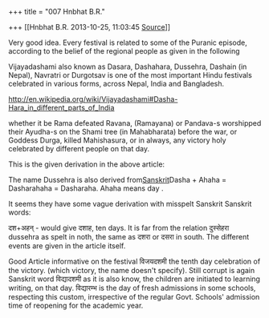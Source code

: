 +++
title = "007 Hnbhat B.R."

+++
[[Hnbhat B.R.	2013-10-25, 11:03:45 [Source](https://groups.google.com/g/samskrita/c/LQOrUx0j-lg)]]



Very good idea. Every festival is related to some of the Puranic episode, according to the belief of the regional people as given in the following

  

Vijayadashami also known as Dasara, Dashahara, Dussehra, Dashain (in Nepal), Navratri or Durgotsav is one of the most important Hindu festivals celebrated in various forms, across Nepal, India and Bangladesh.  

  

<http://en.wikipedia.org/wiki/Vijayadashami#Dasha-Hara_in_different_parts_of_India>  

  

whether it be Rama defeated Ravana, (Ramayana) or Pandava-s worshipped their Ayudha-s on the Shami tree (in Mahabharata) before the war, or Goddess Durga, killed Mahishasura, or in always, any victory holy celebrated by different people on that day.

  

This is the given derivation in the above article:

  

The name Dussehra is also derived from[Sanskrit](http://en.wikipedia.org/wiki/Sanskrit "Sanskrit")Dasha + Ahaha = Dasharahaha = Dasharaha. Ahaha means day .  



It seems they have some vague derivation with misspelt Sanskrit Sanskrit words:

  

दश+अहन् - would give दशाह, ten days. It is far from the relation दुस्सेहरा dussehra as spelt in noth, the same as दशरा or दसरा in south. The different events are given in the article itself.

  

Good Article informative on the festival विजयदशमी the tenth day celebration of the victory. (which victory, the name doesn't specify). Still corrupt is again Sanskrit word विद्यादशमी as it is also know, the children are initiated to learning writing, on that day. विद्यारम्भ is the day of fresh admissions in some schools, respecting this custom, irrespective of the regular Govt. Schools' admission time of reopening for the academic year.  



